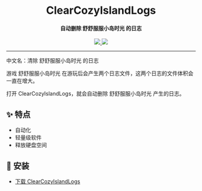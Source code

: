<h1 align="center">ClearCozyIslandLogs</h1>
<h4 align="center">自动删除 舒舒服服小岛时光 的日志</h4>

<p align="center">
  <a href="https://opensource.org/licenses/MIT">
    <img src="http://img.shields.io/badge/License-MIT_License-00B4AB?style=for-the-badge"/>
  </a>
  <a href="https://dotnet.microsoft.com">
    <img src="http://img.shields.io/badge/Dart-3.5-00B4AB?style=for-the-badge"/>
  </a>
</p>

---

中文名：清除 舒舒服服小岛时光 的日志

游戏 舒舒服服小岛时光 在游玩后会产生两个日志文件，这两个日志的文件体积会一直在增大。

打开 ClearCozyIslandLogs，就会自动删除 舒舒服服小岛时光 产生的日志。

## ✨ 特点

- 自动化
- 轻量级软件
- 释放硬盘空间

## 🌟 安装

- [下载 ClearCozyIslandLogs](https://github.com/suoyukii/ClearCozyIslandLogs/releases)